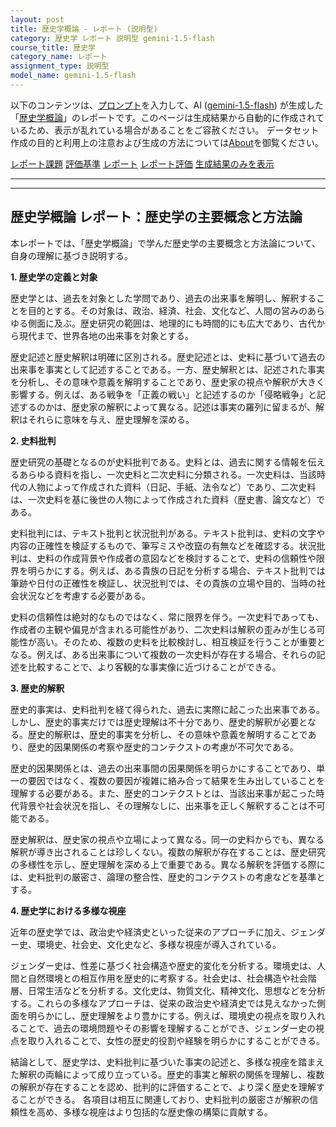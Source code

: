 ```yaml
---
layout: post
title: 歴史学概論 - レポート (説明型)
category: 歴史学 レポート 説明型 gemini-1.5-flash
course_title: 歴史学
category_name: レポート
assignment_type: 説明型
model_name: gemini-1.5-flash
---
```


以下のコンテンツは、[プロンプト](http://127.0.0.1:8000/generated/歴史学/gemini-1.5-flash/prompt_レポート-説明型.md)を入力して、AI ([gemini-1.5-flash](contents/gemini-1.5-flash)) が生成した「[歴史学概論](/contents/歴史学/)」のレポートです。このページは生成結果から自動的に作成されているため、表示が乱れている場合があることをご容赦ください。
データセット作成の目的と利用上の注意および生成の方法については[About](/About)を御覧ください。

[レポート課題](../レポート課題-説明型)
[評価基準](../評価基準-説明型)
[レポート](../レポート-説明型)
[レポート評価](../レポート評価-説明型)
[生成結果のみを表示](http://127.0.0.1:8000/generated/歴史学/gemini-1.5-flash/レポート-説明型.md)
  

***
***
  
## 歴史学概論 レポート：歴史学の主要概念と方法論

本レポートでは、「歴史学概論」で学んだ歴史学の主要概念と方法論について、自身の理解に基づき説明する。

**1. 歴史学の定義と対象**

歴史学とは、過去を対象とした学問であり、過去の出来事を解明し、解釈することを目的とする。その対象は、政治、経済、社会、文化など、人間の営みのあらゆる側面に及ぶ。歴史研究の範囲は、地理的にも時間的にも広大であり、古代から現代まで、世界各地の出来事を対象とする。

歴史記述と歴史解釈は明確に区別される。歴史記述とは、史料に基づいて過去の出来事を事実として記述することである。一方、歴史解釈とは、記述された事実を分析し、その意味や意義を解明することであり、歴史家の視点や解釈が大きく影響する。例えば、ある戦争を「正義の戦い」と記述するのか「侵略戦争」と記述するのかは、歴史家の解釈によって異なる。記述は事実の羅列に留まるが、解釈はそれらに意味を与え、歴史理解を深める。


**2. 史料批判**

歴史研究の基礎となるのが史料批判である。史料とは、過去に関する情報を伝えるあらゆる資料を指し、一次史料と二次史料に分類される。一次史料は、当該時代の人物によって作成された資料（日記、手紙、法令など）であり、二次史料は、一次史料を基に後世の人物によって作成された資料（歴史書、論文など）である。

史料批判には、テキスト批判と状況批判がある。テキスト批判は、史料の文字や内容の正確性を検証するもので、筆写ミスや改竄の有無などを確認する。状況批判は、史料の作成背景や作成者の意図などを検討することで、史料の信頼性や限界を明らかにする。例えば、ある貴族の日記を分析する場合、テキスト批判では筆跡や日付の正確性を検証し、状況批判では、その貴族の立場や目的、当時の社会状況などを考慮する必要がある。

史料の信頼性は絶対的なものではなく、常に限界を伴う。一次史料であっても、作成者の主観や偏見が含まれる可能性があり、二次史料は解釈の歪みが生じる可能性が高い。そのため、複数の史料を比較検討し、相互検証を行うことが重要となる。例えば、ある出来事について複数の一次史料が存在する場合、それらの記述を比較することで、より客観的な事実像に近づけることができる。


**3. 歴史的解釈**

歴史的事実は、史料批判を経て得られた、過去に実際に起こった出来事である。しかし、歴史的事実だけでは歴史理解は不十分であり、歴史的解釈が必要となる。歴史的解釈は、歴史的事実を分析し、その意味や意義を解明することであり、歴史的因果関係の考察や歴史的コンテクストの考慮が不可欠である。

歴史的因果関係とは、過去の出来事間の因果関係を明らかにすることであり、単一の要因ではなく、複数の要因が複雑に絡み合って結果を生み出していることを理解する必要がある。また、歴史的コンテクストとは、当該出来事が起こった時代背景や社会状況を指し、その理解なしに、出来事を正しく解釈することは不可能である。

歴史解釈は、歴史家の視点や立場によって異なる。同一の史料からでも、異なる解釈が導き出されることは珍しくない。複数の解釈が存在することは、歴史研究の多様性を示し、歴史理解を深める上で重要である。異なる解釈を評価する際には、史料批判の厳密さ、論理の整合性、歴史的コンテクストの考慮などを基準とする。


**4. 歴史学における多様な視座**

近年の歴史学では、政治史や経済史といった従来のアプローチに加え、ジェンダー史、環境史、社会史、文化史など、多様な視座が導入されている。

ジェンダー史は、性差に基づく社会構造や歴史的変化を分析する。環境史は、人間と自然環境との相互作用を歴史的に考察する。社会史は、社会構造や社会階層、日常生活などを分析する。文化史は、物質文化、精神文化、思想などを分析する。これらの多様なアプローチは、従来の政治史や経済史では見えなかった側面を明らかにし、歴史理解をより豊かにする。例えば、環境史の視点を取り入れることで、過去の環境問題やその影響を理解することができ、ジェンダー史の視点を取り入れることで、女性の歴史的役割や経験を明らかにすることができる。


結論として、歴史学は、史料批判に基づいた事実の記述と、多様な視座を踏まえた解釈の両輪によって成り立っている。歴史的事実と解釈の関係を理解し、複数の解釈が存在することを認め、批判的に評価することで、より深く歴史を理解することができる。  各項目は相互に関連しており、史料批判の厳密さが解釈の信頼性を高め、多様な視座はより包括的な歴史像の構築に貢献する。
